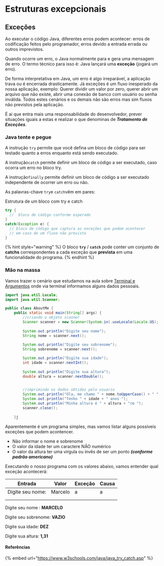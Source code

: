 # Estruturas excepcionais

## Exceções

Ao executar o código Java, diferentes erros podem acontecer: erros de codificação feitos pelo programador, erros devido a entrada errada ou outros imprevistos.

Quando ocorre um erro, o Java normalmente para e gera uma mensagem de erro. O termo técnico para isso é: Java lançará uma **exceção** (jogará um erro).

De forma interpretativa em Java, um erro é algo irreparável, a aplicação trava ou é encerrada drasticamente. Já exceções é um fluxo inesperado da nossa aplicação, exemplo: Querer dividir um valor por zero, querer abrir um arquivo que não existe, abrir uma conexão de banco com usuário ou senha inválida. Todos estes cenários e os demais não são erros mas sim fluxos não previstos pela aplicação.

É ai que entra mais uma responsabilidade do desenvolvedor, prever situações iguais a estas e realizar o que denominas de _**Tratamento de Exceções**_.

### Java tente e pegue

A instrução `try` permite que você defina um bloco de código para ser testado quanto a erros enquanto está sendo executado.

A instrução`catch` permite definir um bloco de código a ser executado, caso ocorra um erro no bloco try.

A instrução`finally` permite definir um bloco de código a ser executado independente de ocorrer um erro ou não.

As palavras-chave `try`e `catch`vêm em pares:&#x20;

Estrutura de um bloco com try e catch

```java
try {
  //  bloco de código conforme esperado
}
catch(Exception e) {
  // bloco de código que captura as exceções que podem acontecer
  // em caso de um fluxo não previsto
}
```

{% hint style="warning" %}
O bloco **`try`** / **`catch`** pode conter um conjunto de **catchs** correspondentes a cada exceção que **prevista** em uma funcionalidade do programa.
{% endhint %}

### Mão na massa

Vamos trazer o cenário que estudamos na aula sobre [Terminal e Argumentos](../sintaxe/terminal-e-argumentos.md) onde via terminal informamos alguns dados pessoais.

```java
import java.util.Locale;
import java.util.Scanner;

public class AboutMe {
    public static void main(String[] args) {
        //criando o objeto scanner
        Scanner scanner = new Scanner(System.in).useLocale(Locale.US);
        
        System.out.println("Digite seu nome");
        String nome = scanner.next();
        
        System.out.println("Digite seu sobrenome");
        String sobrenome = scanner.next();

        System.out.println("Digite sua idade");
        int idade = scanner.nextInt();
        
        System.out.println("Digite sua altura");
        double altura = scanner.nextDouble();

        
        //imprimindo os dados obtidos pelo usuario
        System.out.println("Ola, me chamo " + nome.toUpperCase() + " " + sobrenome.toUpperCase());
        System.out.println("Tenho " + idade + " anos ");
        System.out.println("Minha altura é " + altura + "cm ");
        scanner.close();
        
    }j
```

Aparentemente é um programa simples, mas vamos listar alguns possíveis exceções que podem acontencer.

* Não informar o nome e sobrenome
* O valor da idade ter um caractere NÃO numérico
* O valor da altura ter uma vírgula ou invês de ser um ponto _**(conforme padrão americano)**_

Executando o nosso programa com os valores abaixo, vamos entender qual exceção acontecerá:

| Entrada          | Valor   | Exceção | Causa |
| ---------------- | ------- | ------- | ----- |
| Digite seu nome: | Marcelo | a       | a     |
|                  |         |         |       |
|                  |         |         |       |

Digite seu nome : **MARCELO**

Digite seu sobrenome: **VAZIO**

Digite sua idade: **DEZ**

Digite sua altura: **1,31**





#### Referências

{% embed url="https://www.w3schools.com/java/java_try_catch.asp" %}

